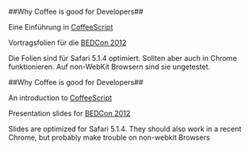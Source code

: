 ##Why Coffee is good for Developers##

Eine Einführung in [CoffeeScript][cs]

Vortragsfolien für die [BEDCon 2012][bed]

Die Folien sind für Safari 5.1.4 optimiert. Sollten aber auch in Chrome funktionieren. Auf non-WebKit Browsern sind sie
ungetestet.

##Why Coffee is good for Developers##

An introduction to [CoffeeScript][cs]

Presentation slides for [BEDCon 2012][bed]

Slides are optimized for Safari 5.1.4. They should also work in a recent Chrome, but probably make trouble on non-webkit
Browsers

[cs]: http://coffeescript.org/
[bed]: http://bed-con.org/
